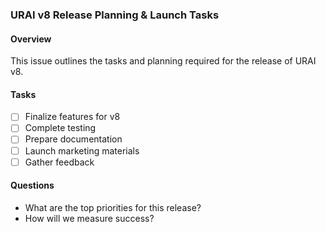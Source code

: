 ### URAI v8 Release Planning & Launch Tasks

#### Overview
This issue outlines the tasks and planning required for the release of URAI v8.

#### Tasks
- [ ] Finalize features for v8
- [ ] Complete testing
- [ ] Prepare documentation
- [ ] Launch marketing materials
- [ ] Gather feedback

#### Questions
- What are the top priorities for this release?
- How will we measure success?